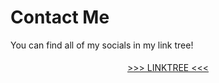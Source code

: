 # Contact Me

You can find all of my socials in my link tree!

<div align="center" style="line-height: 200%;">
<a href="https://linktr.ee/ceterai">>>> LINKTREE <<<</a></div>
